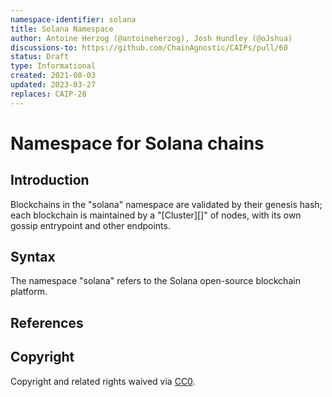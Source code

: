 ```yaml
---
namespace-identifier: solana
title: Solana Namespace
author: Antoine Herzog (@antoineherzog), Josh Hundley (@oJshua)
discussions-to: https://github.com/ChainAgnostic/CAIPs/pull/60
status: Draft
type: Informational
created: 2021-08-03
updated: 2023-03-27
replaces: CAIP-28
---
```


# Namespace for Solana chains

## Introduction

Blockchains in the "solana" namespace are validated by their genesis hash; each
blockchain is maintained by a "[Cluster][]" of nodes, with its own gossip
entrypoint and other endpoints.

## Syntax

The namespace "solana" refers to the Solana open-source blockchain platform.

## References

[Address Lookup Table Proposal]: https://docs.solana.com/proposals/transactions-v2
[Account Types]: https://docs.solana.com/terminology#account
[Address Expressions]: https://docs.solana.com/cli/transfer-tokens#receive-tokens

## Copyright

Copyright and related rights waived via [CC0](https://creativecommons.org/publicdomain/zero/1.0/).